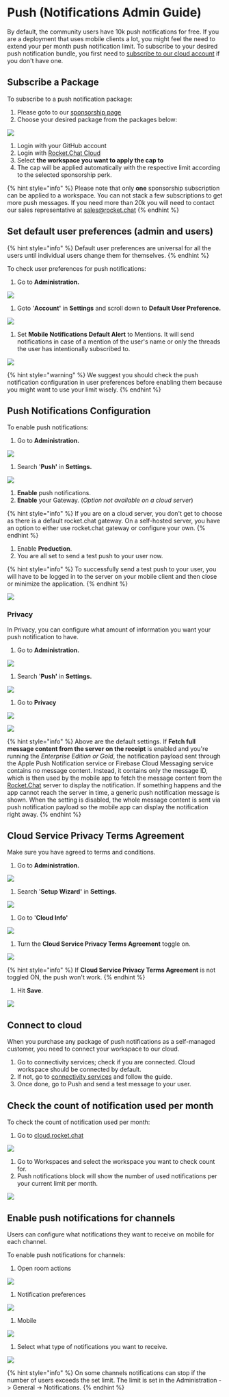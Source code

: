 # Push \(Notifications Admin Guide\)

By default, the community users have 10k push notifications for free. If you are a deployment that uses mobile clients a lot, you might feel the need to extend your per month push notification limit. To subscribe to your desired push notification bundle, you first need to [subscribe to our cloud account](https://docs.rocket.chat/guides/administrator-guides/connectivity-services) if you don't have one.

## Subscribe a Package

To subscribe to a push notification package:

1. Please goto to our [sponsorship page](https://sponsorship.rocket.chat/)
2. Choose your desired package from the packages below:

![](../../../.gitbook/assets/image%20%281%29.png)

1. Login with your GitHub account
2. Login with [Rocket.Chat Cloud](https://cloud.rocket.chat/)
3. Select **the workspace you want to apply the cap to**
4. The cap will be applied automatically with the respective limit according to the selected sponsorship perk.

{% hint style="info" %}
Please note that only **one** sponsorship subscription can be applied to a workspace. You can not stack a few subscriptions to get more push messages. If you need more than 20k you will need to contact our sales representative at [sales@rocket.chat](mailto:sales@rocket.chat)
{% endhint %}

## Set default user preferences \(admin and users\)

{% hint style="info" %}
Default user preferences are universal for all the users until individual users change them for themselves.
{% endhint %}

To check user preferences for push notifications:

1. Go to **Administration.**

![](../../../.gitbook/assets/image%20%2830%29.png)

1. Goto '**Account'** in **Settings** and scroll down to **Default User Preference.**

![](../../../.gitbook/assets/image%20%2821%29.png)

1. Set **Mobile Notifications Default Alert** to Mentions. It will send notifications in case of a mention of the user's name or only the threads the user has intentionally subscribed to. 

![](../../../.gitbook/assets/image%20%2841%29.png)

{% hint style="warning" %}
We suggest you should check the push notification configuration in user preferences before enabling them because you might want to use your limit wisely.
{% endhint %}

## Push Notifications Configuration

To enable push notifications:

1. Go to **Administration.**

![](../../../.gitbook/assets/image%20%2830%29.png)

1. Search '**Push'** in **Settings.**

![](../../../.gitbook/assets/image%20%28137%29.png)

1. **Enable** push notifications.
2. **Enable** your Gateway. \(_Option not available on a cloud server_\)

{% hint style="info" %}
If you are on a cloud server, you don't get to choose as there is a default rocket.chat gateway. On a self-hosted server, you have an option to either use rocket.chat gateway or configure your own.
{% endhint %}

1. Enable **Production**.
2. You are all set to send a test push to your user now.

{% hint style="info" %}
To successfully send a test push to your user, you will have to be logged in to the server on your mobile client and then close or minimize the application.
{% endhint %}

![](../../../.gitbook/assets/image%20%2860%29.png)

### Privacy

In Privacy, you can configure what amount of information you want your push notification to have.

1. Go to **Administration.**

![](../../../.gitbook/assets/image%20%2830%29.png)

1. Search '**Push'** in **Settings.**

![](../../../.gitbook/assets/image%20%28137%29.png)

1. Go to **Privacy** 

![](../../../.gitbook/assets/image%20%28165%29.png)

![](../../../.gitbook/assets/image%20%2891%29.png)

{% hint style="info" %}
Above are the default settings. If **Fetch full message content from the server on the receipt** is enabled and you're running the _Enterprise Edition or Gold_, the notification payload sent through the Apple Push Notification service or Firebase Cloud Messaging service contains no message content. Instead, it contains only the message ID, which is then used by the mobile app to fetch the message content from the [Rocket.Chat](http://rocket.chat/) server to display the notification. If something happens and the app cannot reach the server in time, a generic push notification message is shown. When the setting is disabled, the whole message content is sent via push notification payload so the mobile app can display the notification right away.
{% endhint %}

## Cloud Service Privacy Terms Agreement

Make sure you have agreed to terms and conditions.

1. Go to **Administration.**

![](../../../.gitbook/assets/image%20%2830%29.png)

1. Search '**Setup Wizard'** in **Settings.**

![](../../../.gitbook/assets/image%20%28163%29.png)

1. Go to '**Cloud Info'** 

![](../../../.gitbook/assets/image%20%28162%29.png)

1. Turn the **Cloud Service Privacy Terms Agreement** toggle on.

![](../../../.gitbook/assets/image%20%28160%29.png)

{% hint style="info" %}
If **Cloud Service Privacy Terms Agreement** is not toggled ON, the push won't work.
{% endhint %}

1. Hit **Save**.

![](../../../.gitbook/assets/image%20%28156%29.png)

## Connect to cloud

When you purchase any package of push notifications as a self-managed customer, you need to connect your workspace to our cloud.

1. Go to connectivity services; check if you are connected. Cloud workspace should be connected by default. 
2. If not, go to [connectivity services](https://docs.rocket.chat/guides/administrator-guides/connectivity-services) and follow the guide. 
3. Once done, go to Push and send a test message to your user.

## Check the count of notification used per month

To check the count of notification used per month:

1. Go to [cloud.rocket.chat](http://cloud.rocket.chat/)  

![](../../../.gitbook/assets/image%20%28157%29.png)

1. Go to Workspaces and select the workspace you want to check count for.
2. Push notifications block will show the number of used notifications per your current limit per month.

![](../../../.gitbook/assets/image%20%28158%29.png)

## Enable push notifications for channels

Users can configure what notifications they want to receive on mobile for each channel.

To enable push notifications for channels:

1. Open room actions

![](../../../.gitbook/assets/image%20%28161%29.png)

1. Notification preferences

![](../../../.gitbook/assets/image%20%28166%29.png)

1. Mobile

![](../../../.gitbook/assets/image%20%28164%29.png)

1. Select what type of notifications you want to receive.

![](../../../.gitbook/assets/image%20%28159%29.png)

{% hint style="info" %}
On some channels notifications can stop if the number of users exceeds the set limit. The limit is set in the Administration -&gt; General -&gt; Notifications.
{% endhint %}

